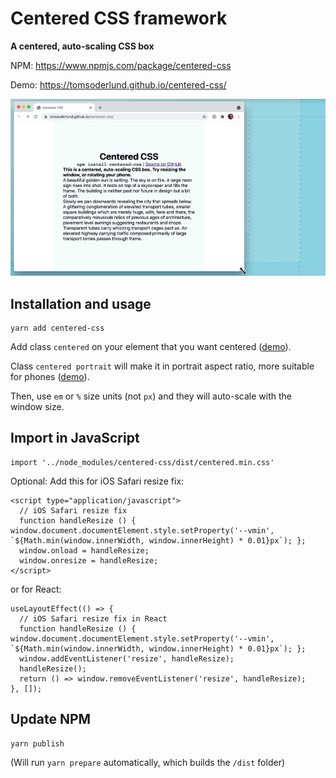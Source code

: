 # Centered CSS framework

**A centered, auto-scaling CSS box**

NPM: https://www.npmjs.com/package/centered-css

Demo: https://tomsoderlund.github.io/centered-css/

![Screenshot of Centered CSS](docs/demo.gif)


## Installation and usage

    yarn add centered-css

Add class `centered` on your element that you want centered ([demo](https://tomsoderlund.github.io/centered-css/index.html)).

Class `centered portrait` will make it in portrait aspect ratio, more suitable for phones ([demo](https://tomsoderlund.github.io/centered-css/portrait.html)).

Then, use `em` or `%` size units (not `px`) and they will auto-scale with the window size.

## Import in JavaScript

    import '../node_modules/centered-css/dist/centered.min.css'

Optional: Add this for iOS Safari resize fix:

    <script type="application/javascript">
      // iOS Safari resize fix
      function handleResize () { window.document.documentElement.style.setProperty('--vmin', `${Math.min(window.innerWidth, window.innerHeight) * 0.01}px`); };
      window.onload = handleResize;
      window.onresize = handleResize;
    </script>

or for React:

    useLayoutEffect(() => {
      // iOS Safari resize fix in React
      function handleResize () { window.document.documentElement.style.setProperty('--vmin', `${Math.min(window.innerWidth, window.innerHeight) * 0.01}px`); };
      window.addEventListener('resize', handleResize);
      handleResize();
      return () => window.removeEventListener('resize', handleResize);
    }, []);

## Update NPM

    yarn publish

(Will run `yarn prepare` automatically, which builds the `/dist` folder)
